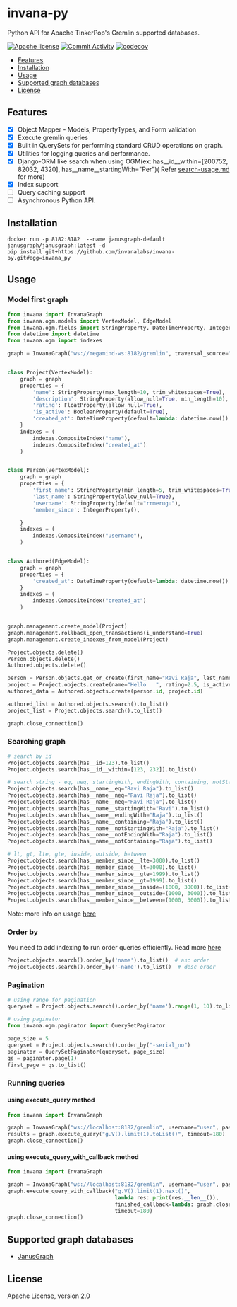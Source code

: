 # invana-py

Python API for Apache TinkerPop's Gremlin supported databases.

[![Apache license](https://img.shields.io/badge/license-Apache-blue.svg)](https://github.com/invanalabs/invana-py/blob/master/LICENSE)
[![Commit Activity](https://img.shields.io/github/commit-activity/m/invanalabs/invana-py)](https://github.com/invanalabs/invana-py/commits)
[![codecov](https://codecov.io/gh/invanalabs/invana-py/branch/master/graph/badge.svg)](https://codecov.io/gh/invanalabs/invana-py)

- [Features](#features)
- [Installation](#installation)
- [Usage](#usage)
- [Supported graph databases](#supported-graph-databases)
- [License](#license)

## Features

- [x] Object Mapper - Models, PropertyTypes, and Form validation
- [x] Execute gremlin queries
- [x] Built in QuerySets for performing standard CRUD operations on graph.
- [x] Utilities for logging queries and performance.
- [x] Django-ORM like search when using OGM(ex: has__id__within=[200752, 82032, 4320], has__name__startingWith="Per")(
  Refer [search-usage.md](search-usage.md) for more)
- [x] Index support
- [ ] Query caching support
- [ ] Asynchronous Python API.

## Installation

```shell
docker run -p 8182:8182  --name janusgraph-default janusgraph/janusgraph:latest -d
pip install git+https://github.com/invanalabs/invana-py.git#egg=invana_py
```

## Usage

### Model first graph

```python
from invana import InvanaGraph
from invana.ogm.models import VertexModel, EdgeModel
from invana.ogm.fields import StringProperty, DateTimeProperty, IntegerProperty, FloatProperty, BooleanProperty
from datetime import datetime
from invana.ogm import indexes

graph = InvanaGraph("ws://megamind-ws:8182/gremlin", traversal_source="g")


class Project(VertexModel):
    graph = graph
    properties = {
        'name': StringProperty(max_length=10, trim_whitespaces=True),
        'description': StringProperty(allow_null=True, min_length=10),
        'rating': FloatProperty(allow_null=True),
        'is_active': BooleanProperty(default=True),
        'created_at': DateTimeProperty(default=lambda: datetime.now())
    }
    indexes = (
        indexes.CompositeIndex("name"),
        indexes.CompositeIndex("created_at")
    )


class Person(VertexModel):
    graph = graph
    properties = {
        'first_name': StringProperty(min_length=5, trim_whitespaces=True),
        'last_name': StringProperty(allow_null=True),
        'username': StringProperty(default="rrmerugu"),
        'member_since': IntegerProperty(),

    }
    indexes = (
        indexes.CompositeIndex("username"),
    )


class Authored(EdgeModel):
    graph = graph
    properties = {
        'created_at': DateTimeProperty(default=lambda: datetime.now())
    }
    indexes = (
        indexes.CompositeIndex("created_at")
    )


graph.management.create_model(Project)
graph.management.rollback_open_transactions(i_understand=True)
graph.management.create_indexes_from_model(Project)

Project.objects.delete()
Person.objects.delete()
Authored.objects.delete()

person = Person.objects.get_or_create(first_name="Ravi Raja", last_name="Merugu", member_since=2000)
project = Project.objects.create(name="Hello   ", rating=2.5, is_active=False)
authored_data = Authored.objects.create(person.id, project.id)

authored_list = Authored.objects.search().to_list()
project_list = Project.objects.search().to_list()

graph.close_connection()
```

### Searching graph

```python
# search by id
Project.objects.search(has__id=123).to_list()
Project.objects.search(has__id__within=[123, 232]).to_list()

# search string - eq, neq, startingWith, endingWith, containing, notStartingWith, notEndingWith, notContaining
Project.objects.search(has__name__eq="Ravi Raja").to_list()
Project.objects.search(has__name__neq="Ravi Raja").to_list()
Project.objects.search(has__name__neq="Ravi Raja").to_list()
Project.objects.search(has__name__startingWith="Ravi").to_list()
Project.objects.search(has__name__endingWith="Raja").to_list()
Project.objects.search(has__name__containing="Raja").to_list()
Project.objects.search(has__name__notStartingWith="Raja").to_list()
Project.objects.search(has__name__notEndingWith="Raja").to_list()
Project.objects.search(has__name__notContaining="Raja").to_list()

# lt, gt, lte, gte, inside, outside, between
Project.objects.search(has__member_since__lte=3000).to_list()
Project.objects.search(has__member_since__lt=3000).to_list()
Project.objects.search(has__member_since__gte=1999).to_list()
Project.objects.search(has__member_since__gt=1999).to_list()
Project.objects.search(has__member_since__inside=(1000, 3000)).to_list()
Project.objects.search(has__member_since__outside=(1000, 3000)).to_list()
Project.objects.search(has__member_since__between=(1000, 3000)).to_list()
```

Note: more info on usage [here](https://tinkerpop.apache.org/docs/3.5.0/reference/#a-note-on-predicates)

### Order by

You need to add indexing to run order queries efficiently. Read
more [here](https://docs.janusgraph.org/schema/index-management/index-performance/#ordering)

```python
Project.objects.search().order_by('name').to_list()  # asc order
Project.objects.search().order_by('-name').to_list()  # desc order
```

### Pagination

```python
# using range for pagination
queryset = Project.objects.search().order_by('name').range(1, 10).to_list()

# using paginator
from invana.ogm.paginator import QuerySetPaginator

page_size = 5
queryset = Project.objects.search().order_by("-serial_no")
paginator = QuerySetPaginator(queryset, page_size)
qs = paginator.page(1)
first_page = qs.to_list()
```

### Running queries

#### using execute_query method

```python
from invana import InvanaGraph

graph = InvanaGraph("ws://localhost:8182/gremlin", username="user", password="password")
results = graph.execute_query("g.V().limit(1).toList()", timeout=180)
graph.close_connection()
```

#### using execute_query_with_callback method

```python
from invana import InvanaGraph

graph = InvanaGraph("ws://localhost:8182/gremlin", username="user", password="password")
graph.execute_query_with_callback("g.V().limit(1).next()",
                                  lambda res: print(res.__len__()),
                                  finished_callback=lambda: graph.close_connection(),
                                  timeout=180)
graph.close_connection()
```

## Supported graph databases

- [JanusGraph](https://janusgraph.org/)

[comment]: <> (- [DataStax Enterprise]&#40;https://www.datastax.com/products/datastax-enterprise&#41;)

## License

Apache License, version 2.0



